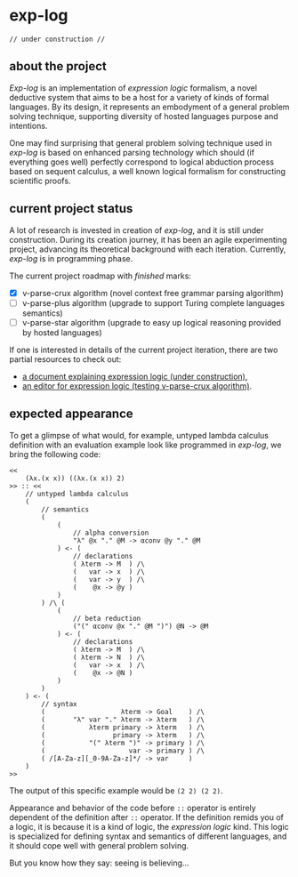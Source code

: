 # exp-log

    // under construction //

## about the project

*Exp-log* is an implementation of *expression logic* formalism, a novel deductive system that aims to be a host for a variety of kinds of formal languages. By its design, it represents an embodyment of a general problem solving technique, supporting diversity of hosted languages purpose and intentions.

One may find surprising that general problem solving technique used in *exp-log* is based on enhanced parsing technology which should (if everything goes well) perfectly correspond to logical abduction process based on sequent calculus, a well known logical formalism for constructing scientific proofs.

## current project status

A lot of research is invested in creation of *exp-log*, and it is still under construction. During its creation journey, it has been an agile experimenting project, advancing its theoretical background with each iteration. Currently, *exp-log* is in programming phase.

The current project roadmap with *finished* marks:

- [x] v-parse-crux algorithm (novel context free grammar parsing algorithm)
- [ ] v-parse-plus algorithm (upgrade to support Turing complete languages semantics)
- [ ] v-parse-star algorithm (upgrade to easy up logical reasoning provided by hosted languages)

If one is interested in details of the current project iteration, there are two partial resources to check out:

- [a document explaining expression logic (under construction)](docs/introduction.md),
- [an editor for expression logic (testing v-parse-crux algorithm)](https://contrast-zone.github.io/exp-log/test).

## expected appearance

To get a glimpse of what would, for example, untyped lambda calculus definition with an evaluation example look like programmed in *exp-log*, we bring the following code:

    <<
        (λx.(x x)) ((λx.(x x)) 2)
    >> :: <<
        // untyped lambda calculus
        (
            // semantics
            (
                (
                    // alpha conversion
                    "λ" @x "." @M -> αconv @y "." @M
                ) <- (
                    // declarations
                    ( λterm -> M  ) /\
                    (   var -> x  ) /\
                    (   var -> y  ) /\
                    (    @x -> @y )
                )
            ) /\ (
                (
                    // beta reduction
                    ("(" αconv @x "." @M ")") @N -> @M
                ) <- (
                    // declarations
                    ( λterm -> M  ) /\
                    ( λterm -> N  ) /\
                    (   var -> x  ) /\
                    (    @x -> @N )
                )
            )
        ) <- (
            // syntax
            (                   λterm -> Goal    ) /\
            (       "λ" var "." λterm -> λterm   ) /\
            (           λterm primary -> λterm   ) /\
            (                 primary -> λterm   ) /\
            (           "(" λterm ")" -> primary ) /\
            (                     var -> primary ) /\
            ( /[A-Za-z][_0-9A-Za-z]*/ -> var     )
        )
    >>

The output of this specific example would be `(2 2) (2 2)`.

Appearance and behavior of the code before `::` operator is entirely dependent of the definition after `::` operator. If the definition remids you of a logic, it is because it is a kind of logic, the *expression logic* kind. This logic is specialized for defining syntax and semantics of different languages, and it should cope well with general problem solving.

But you know how they say: seeing is believing...
